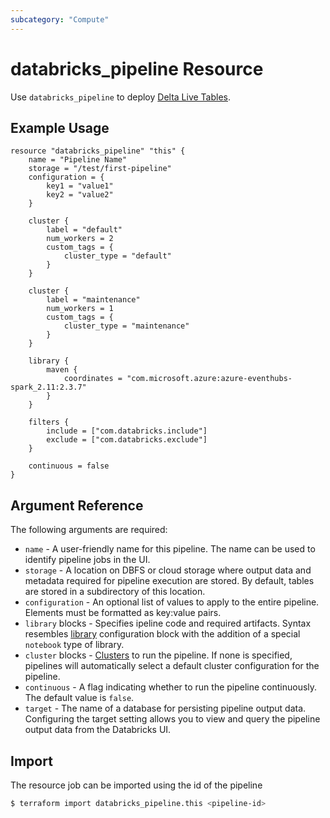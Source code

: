 ```yaml
---
subcategory: "Compute"
---
```

# databricks_pipeline Resource

Use `databricks_pipeline` to deploy [Delta Live Tables](https://docs.databricks.com/data-engineering/delta-live-tables/index.html). 

## Example Usage

```hcl
resource "databricks_pipeline" "this" {
    name = "Pipeline Name"
    storage = "/test/first-pipeline"
    configuration = {
        key1 = "value1"
        key2 = "value2"
    }

    cluster {
        label = "default"
        num_workers = 2
        custom_tags = {
            cluster_type = "default"
        }
    }

    cluster {
        label = "maintenance"
        num_workers = 1
        custom_tags = {
            cluster_type = "maintenance"
        }
    }

    library {
        maven {
            coordinates = "com.microsoft.azure:azure-eventhubs-spark_2.11:2.3.7"
        }
    }

    filters {
        include = ["com.databricks.include"]
        exclude = ["com.databricks.exclude"]
    }

    continuous = false
}
```

## Argument Reference

The following arguments are required:

* `name` - A user-friendly name for this pipeline. The name can be used to identify pipeline jobs in the UI.
* `storage` - A location on DBFS or cloud storage where output data and metadata required for pipeline execution are stored. By default, tables are stored in a subdirectory of this location.
* `configuration` - An optional list of values to apply to the entire pipeline. Elements must be formatted as key:value pairs.
* `library` blocks - Specifies ipeline code and required artifacts. Syntax resembles [library](cluster.md#library-configuration-block) configuration block with the addition of a special `notebook` type of library.
* `cluster` blocks - [Clusters](cluster.md) to run the pipeline. If none is specified, pipelines will automatically select a default cluster configuration for the pipeline.
* `continuous` - A flag indicating whether to run the pipeline continuously. The default value is `false`.
* `target` - The name of a database for persisting pipeline output data. Configuring the target setting allows you to view and query the pipeline output data from the Databricks UI.

## Import

The resource job can be imported using the id of the pipeline

```bash
$ terraform import databricks_pipeline.this <pipeline-id>
```
